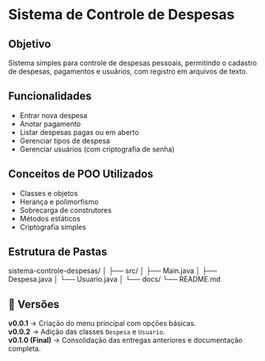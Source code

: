 # Sistema de Controle de Despesas

##  Objetivo
Sistema simples para controle de despesas pessoais, permitindo o cadastro de despesas, pagamentos e usuários, com registro em arquivos de texto.

##  Funcionalidades
- Entrar nova despesa  
- Anotar pagamento  
- Listar despesas pagas ou em aberto  
- Gerenciar tipos de despesa  
- Gerenciar usuários (com criptografia de senha)

##  Conceitos de POO Utilizados
- Classes e objetos  
- Herança e polimorfismo  
- Sobrecarga de construtores  
- Métodos estáticos  
- Criptografia simples
  
##  Estrutura de Pastas

sistema-controle-despesas/
│
├── src/
│ ├── Main.java
│ ├── Despesa.java
│ └── Usuario.java
│
└── docs/
└── README.md

## 🚀 Versões
**v0.0.1** → Criação do menu principal com opções básicas.  
**v0.0.2** → Adição das classes `Despesa` e `Usuario`.  
**v0.1.0 (Final)** → Consolidação das entregas anteriores e documentação completa.
